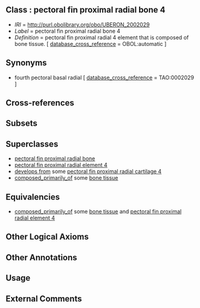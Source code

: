
## Class : pectoral fin proximal radial bone 4

 * *IRI* = http://purl.obolibrary.org/obo/UBERON_2002029
 * *Label* = pectoral fin proximal radial bone 4
 * *Definition* = pectoral fin proximal radial 4 element that is composed of bone tissue. [ [database_cross_reference](../../ef/oboInOwl#hasDbXref.md) = OBOL:automatic ]

## Synonyms

 * fourth pectoral basal radial [ [database_cross_reference](../../ef/oboInOwl#hasDbXref.md) = TAO:0002029 ]

## Cross-references


## Subsets


## Superclasses

 * [pectoral fin proximal radial bone](../../UBERON/87/UBERON_2001587.md)
 * [pectoral fin proximal radial element 4](../../UBERON/29/UBERON_2102029.md)
 * [develops from](../../RO/02/RO_0002202.md) some [pectoral fin proximal radial cartilage 4](../../UBERON/29/UBERON_2202029.md)
 * [composed_primarily_of](../../UBREL/02/UBREL_0000002.md) some [bone tissue](../../UBERON/81/UBERON_0002481.md)

## Equivalencies

 * [composed_primarily_of](../../UBREL/02/UBREL_0000002.md) some [bone tissue](../../UBERON/81/UBERON_0002481.md) and [pectoral fin proximal radial element 4](../../UBERON/29/UBERON_2102029.md)

## Other Logical Axioms


## Other Annotations


## Usage


## External Comments

